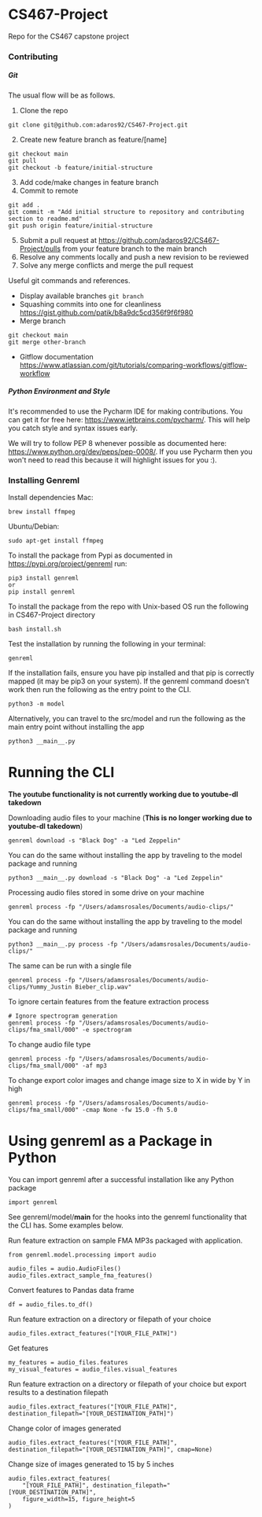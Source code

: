 # CS467-Project
Repo for the CS467 capstone project

### Contributing

##### Git
The usual flow will be as follows.

1. Clone the repo
```
git clone git@github.com:adaros92/CS467-Project.git
```
2. Create new feature branch as feature/[name]
```
git checkout main
git pull
git checkout -b feature/initial-structure
```
3. Add code/make changes in feature branch
4. Commit to remote
```
git add .
git commit -m "Add initial structure to repository and contributing section to readme.md"
git push origin feature/initial-structure
```
5. Submit a pull request at https://github.com/adaros92/CS467-Project/pulls from your feature branch to the main branch
6. Resolve any comments locally and push a new revision to be reviewed
7. Solve any merge conflicts and merge the pull request

Useful git commands and references.

* Display available branches `git branch`
* Squashing commits into one for cleanliness https://gist.github.com/patik/b8a9dc5cd356f9f6f980
* Merge branch 
```
git checkout main
git merge other-branch
```
* Gitflow documentation https://www.atlassian.com/git/tutorials/comparing-workflows/gitflow-workflow

##### Python Environment and Style
It's recommended to use the Pycharm IDE for making contributions. You can get it for free here: https://www.jetbrains.com/pycharm/. This will help you catch style and syntax issues early. 

We will try to follow PEP 8 whenever possible as documented here: https://www.python.org/dev/peps/pep-0008/. If you use Pycharm then you won't need to read this because it will highlight issues for you :). 

### Installing Genreml
Install dependencies
Mac:
```
brew install ffmpeg
```

Ubuntu/Debian:
```
sudo apt-get install ffmpeg
```

To install the package from Pypi as documented in https://pypi.org/project/genreml run:
```
pip3 install genreml
or
pip install genreml
```

To install the package from the repo with Unix-based OS run the following in CS467-Project directory
```
bash install.sh
```

Test the installation by running the following in your terminal:
```
genreml
```

If the installation fails, ensure you have pip installed and that pip is correctly mapped (it may be pip3 on your system). If the genreml command
doesn't work then run the following as the entry point to the CLI.
```
python3 -m model
```

Alternatively, you can travel to the src/model and run the following as the main entry point without installing the app
```
python3 __main__.py
```

# Running the CLI

**The youtube functionality is not currently working due to youtube-dl takedown**

Downloading audio files to your machine (**This is no longer working due to youtube-dl takedown**)
```
genreml download -s "Black Dog" -a "Led Zeppelin"
```

You can do the same without installing the app by traveling to the model package and running
```
python3 __main__.py download -s "Black Dog" -a "Led Zeppelin"
```

Processing audio files stored in some drive on your machine
```
genreml process -fp "/Users/adamsrosales/Documents/audio-clips/"
```

You can do the same without installing the app by traveling to the model package and running
```
python3 __main__.py process -fp "/Users/adamsrosales/Documents/audio-clips/"
```

The same can be run with a single file
```
genreml process -fp "/Users/adamsrosales/Documents/audio-clips/Yummy_Justin Bieber_clip.wav"
```

To ignore certain features from the feature extraction process
```
# Ignore spectrogram generation
genreml process -fp "/Users/adamsrosales/Documents/audio-clips/fma_small/000" -e spectrogram
```

To change audio file type
```
genreml process -fp "/Users/adamsrosales/Documents/audio-clips/fma_small/000" -af mp3
```

To change export color images and change image size to X in wide by Y in high
```
genreml process -fp "/Users/adamsrosales/Documents/audio-clips/fma_small/000" -cmap None -fw 15.0 -fh 5.0
```

# Using genreml as a Package in Python

You can import genreml after a successful installation like any Python package
```
import genreml
```

See genreml/model/__main__ for the hooks into the genreml functionality that the CLI has. Some examples below.

Run feature extraction on sample FMA MP3s packaged with application.

```
from genreml.model.processing import audio

audio_files = audio.AudioFiles()
audio_files.extract_sample_fma_features()
```

Convert features to Pandas data frame
```
df = audio_files.to_df()
```

Run feature extraction on a directory or filepath of your choice
```
audio_files.extract_features("[YOUR_FILE_PATH]")
```

Get features
```
my_features = audio_files.features
my_visual_features = audio_files.visual_features
```

Run feature extraction on a directory or filepath of your choice but export results to a destination filepath
```
audio_files.extract_features("[YOUR_FILE_PATH]", destination_filepath="[YOUR_DESTINATION_PATH]")
```

Change color of images generated
```
audio_files.extract_features("[YOUR_FILE_PATH]", destination_filepath="[YOUR_DESTINATION_PATH]", cmap=None)
```

Change size of images generated to 15 by 5 inches
```
audio_files.extract_features(
    "[YOUR_FILE_PATH]", destination_filepath="[YOUR_DESTINATION_PATH]",
    figure_width=15, figure_height=5
)
```